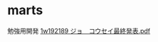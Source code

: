 # marts
勉強用開発
[1w192189 ジョ　コウセイ最終発表.pdf](https://github.com/user-attachments/files/19291675/1w192189.pdf)
